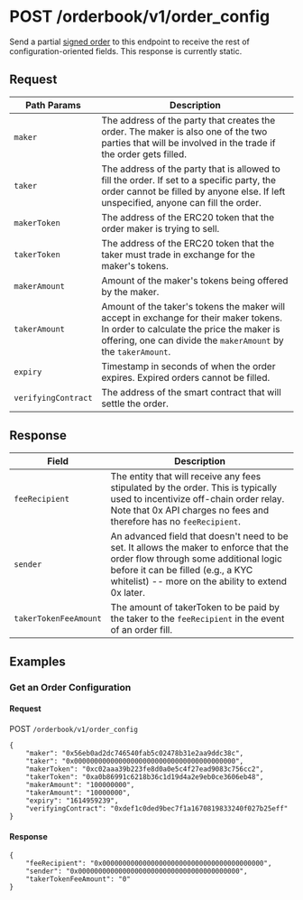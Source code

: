# POST /orderbook/v1/order\_config

Send a partial [signed order](../../0x-swap-api/api-references/#signed-order) to this endpoint to receive the rest of configuration-oriented fields. This response is currently static.

## Request

| Path Params         | Description                                                                                                                                                                                          |
| ------------------- | ---------------------------------------------------------------------------------------------------------------------------------------------------------------------------------------------------- |
| `maker`             | The address of the party that creates the order. The maker is also one of the two parties that will be involved in the trade if the order gets filled.                                               |
| `taker`             | The address of the party that is allowed to fill the order. If set to a specific party, the order cannot be filled by anyone else. If left unspecified, anyone can fill the order.                   |
| `makerToken`        | The address of the ERC20 token that the order maker is trying to sell.                                                                                                                               |
| `takerToken`        | The address of the ERC20 token that the taker must trade in exchange for the maker's tokens.                                                                                                         |
| `makerAmount`       | Amount of the maker's tokens being offered by the maker.                                                                                                                                             |
| `takerAmount`       | Amount of the taker's tokens the maker will accept in exchange for their maker tokens. In order to calculate the price the maker is offering, one can divide the `makerAmount` by the `takerAmount`. |
| `expiry`            | Timestamp in seconds of when the order expires. Expired orders cannot be filled.                                                                                                                     |
| `verifyingContract` | The address of the smart contract that will settle the order.                                                                                                                                        |

## Response

| Field                 | Description                                                                                                                                                                                                                |
| --------------------- | -------------------------------------------------------------------------------------------------------------------------------------------------------------------------------------------------------------------------- |
| `feeRecipient`        | The entity that will receive any fees stipulated by the order. This is typically used to incentivize off-chain order relay. Note that 0x API charges no fees and therefore has no `feeRecipient`.                          |
| `sender`              | An advanced field that doesn't need to be set. It allows the maker to enforce that the order flow through some additional logic before it can be filled (e.g., a KYC whitelist) -- more on the ability to extend 0x later. |
| `takerTokenFeeAmount` | The amount of takerToken to be paid by the taker to the `feeRecipient` in the event of an order fill.                                                                                                                      |

## Examples

### Get an Order Configuration

#### Request

POST `/orderbook/v1/order_config`

```
{
    "maker": "0x56eb0ad2dc746540fab5c02478b31e2aa9ddc38c",
    "taker": "0x0000000000000000000000000000000000000000",
    "makerToken": "0xc02aaa39b223fe8d0a0e5c4f27ead9083c756cc2",
    "takerToken": "0xa0b86991c6218b36c1d19d4a2e9eb0ce3606eb48",
    "makerAmount": "100000000",
    "takerAmount": "10000000",
    "expiry": "1614959239",
    "verifyingContract": "0xdef1c0ded9bec7f1a1670819833240f027b25eff"
}
```

#### Response

```
{
    "feeRecipient": "0x0000000000000000000000000000000000000000",
    "sender": "0x0000000000000000000000000000000000000000",
    "takerTokenFeeAmount": "0"
}
```
